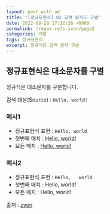 ```yaml
---
layout: post_with_ad
title: "[정규표현식] 02 공백 문자도 구별"
date: 2022-08-28 17:32:26 +0900
permalink: /regex-refs-zvon/page2
categories: 개발
tags: 정규표현식
excerpt: 정규식은 공백 문자 구분
---
```


## 정규표현식은 대소문자를 구별

정규식은 대소문자를 구분합니다. 

검색 대상(Source) : `Hello, world!`

### 예시1

* 정규표현식 표현 : `Hello, world`
* 첫번째 매치 : <u>Hello, world!</u>
* 모든 매치 : <u>Hello, world!</u>

### 예시2

* 정규표현식 표현 : `Hello,   world`
* 첫번째 매치 : Hello, world!
* 모든 매치 : Hello, world!

출처 : [zvon](https://zvon.org/comp/r/tut-Regexp.html#Pages~Page_2)
